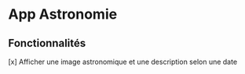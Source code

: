 #  App Astronomie

## Fonctionnalités 

[x] Afficher une image astronomique et une description selon une date